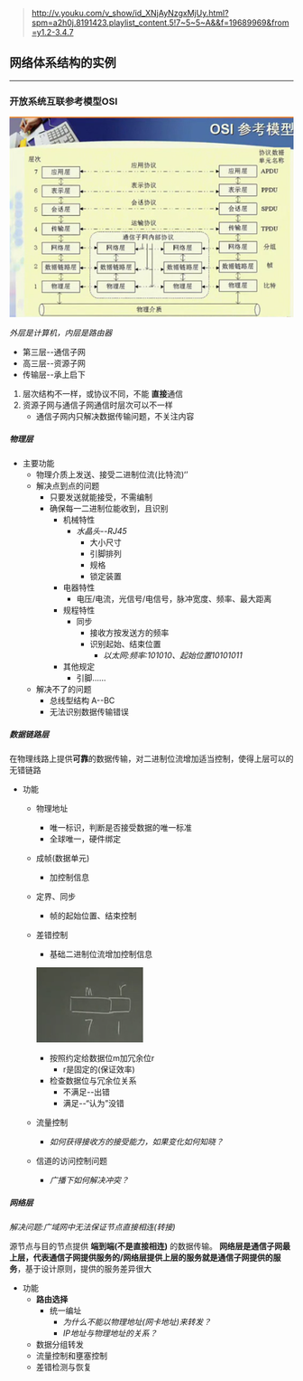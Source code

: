 >http://v.youku.com/v_show/id_XNjAyNzgxMjUy.html?spm=a2h0j.8191423.playlist_content.5!7~5~5~A&&f=19689969&from=y1.2-3.4.7

## 网络体系结构的实例

---

### 开放系统互联参考模型OSI

![开房系统互联参考模型](assets/markdown-img-paste-20170807214845941.png)

*外层是计算机，内层是路由器*
- 第三层--通信子网
- 高三层--资源子网
- 传输层--承上启下

1. 层次结构不一样，或协议不同，不能 **直接**通信
2. 资源子网与通信子网通信时层次可以不一样
    - 通信子网内只解决数据传输问题，不关注内容

##### 物理层
- 主要功能
  - 物理介质上发送、接受二进制位流(比特流)‘’
  - 解决点到点的问题
    - 只要发送就能接受，不需编制
    - 确保每一二进制位能收到，且识别
      - 机械特性
        - *水晶头--RJ45*
          - 大小尺寸
          - 引脚排列
          - 规格
          - 锁定装置
      - 电器特性
        - 电压/电流，光信号/电信号，脉冲宽度、频率、最大距离
      - 规程特性
        - 同步
          - 接收方按发送方的频率
          - 识别起始、结束位置
            - *以太网:频率:101010、起始位置10101011*
      - 其他规定
        - 引脚……
  - 解决不了的问题
    - 总线型结构 A--BC
    - 无法识别数据传输错误

##### 数据链路层
在物理线路上提供**可靠**的数据传输，对二进制位流增加适当控制，使得上层可以的无错链路
- 功能
  - 物理地址
    - 唯一标识，判断是否接受数据的唯一标准
    - 全球唯一，硬件绑定
  - 成帧(数据单元)
    - 加控制信息
  - 定界、同步
    - 帧的起始位置、结束控制
  - 差错控制
    - 基础二进制位流增加控制信息

    ![](assets/markdown-img-paste-20170807230736767.png)

      - 按照约定给数据位m加冗余位r
        - r是固定的(保证效率)
      - 检查数据位与冗余位关系
        - 不满足--出错
        - 满足--“认为”没错
  - 流量控制
    - *如何获得接收方的接受能力，如果变化如何知晓？*
  - 信道的访问控制问题
    - *广播下如何解决冲突？*

##### 网络层
*解决问题:广域网中无法保证节点直接相连(转接)*

源节点与目的节点提供 **端到端(不是直接相连)** 的数据传输。
**网络层是通信子网最上层，代表通信子网提供服务的/网络层提供上层的服务就是通信子网提供的服务**，基于设计原则，提供的服务差异很大
- 功能
  - **路由选择**
    - 统一编址
      - *为什么不能以物理地址(网卡地址)来转发？*
      - *IP地址与物理地址的关系？*
  - 数据分组转发
  - 流量控制和壅塞控制
  - 差错检测与恢复
